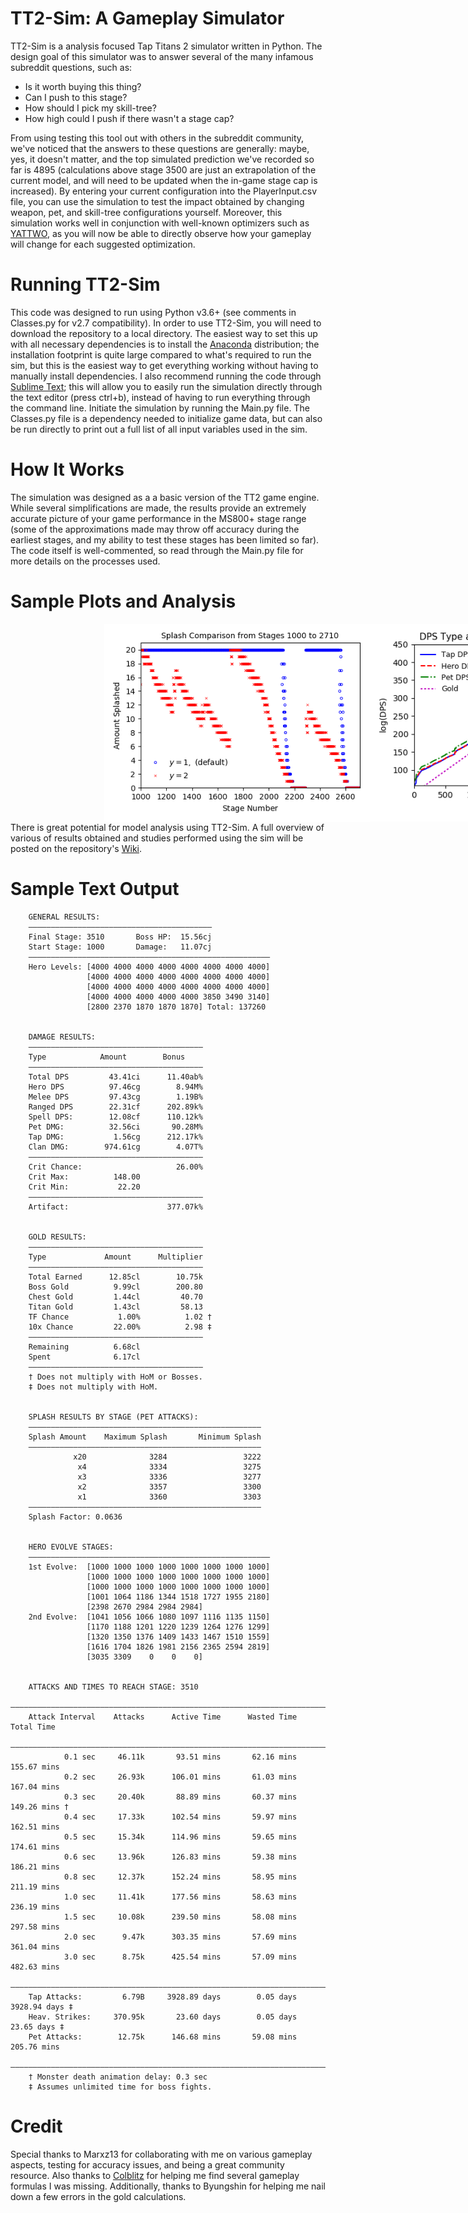 # TT2-Sim: A Gameplay Simulator

TT2-Sim is a analysis focused Tap Titans 2 simulator written in Python.  The design goal of this simulator was to answer several of the many infamous subreddit questions, such as:
- Is it worth buying this thing?
- Can I push to this stage?
- How should I pick my skill-tree?
- How high could I push if there wasn't a stage cap?

From using testing this tool out with others in the subreddit community, we've noticed that the answers to these questions are generally: maybe, yes, it doesn't matter, and the top simulated prediction we've recorded so far is 4895 (calculations above stage 3500 are just an extrapolation of the current model, and will need to be updated when the in-game stage cap is increased).  By entering your current configuration into the PlayerInput.csv file, you can use the simulation to test the impact obtained by changing weapon, pet, and skill-tree configurations yourself.  Moreover, this simulation works well in conjunction with well-known optimizers such as [YATTWO](https://yattwo.me/), as you will now be able to directly observe how your gameplay will change for each suggested optimization.

# Running TT2-Sim
This code was designed to run using Python v3.6+ (see comments in Classes.py for v2.7 compatibility).  In order to use TT2-Sim, you will need to download the repository to a local directory.  The easiest way to set this up with all necessary dependencies is to install the [Anaconda](https://www.continuum.io/downloads) distribution; the installation footprint is quite large compared to what's required to run the sim, but this is the easiest way to get everything working without having to manually install dependencies.  I also recommend running the code through [Sublime Text](https://www.sublimetext.com/); this will allow you to easily run the simulation directly through the text editor (press ctrl+b), instead of having to run everything through the command line.  Initiate the simulation by running the Main.py file.  The Classes.py file is a dependency needed to initialize game data, but can also be run directly to print out a full list of all input variables used in the sim.

# How It Works
The simulation was designed as a a basic version of the TT2 game engine.  While several simplifications are made, the results provide an extremely accurate picture of your game performance in the MS800+ stage range (some of the approximations made may throw off accuracy during the earliest stages, and my ability to test these stages has been limited so far).  The code itself is well-commented, so read through the Main.py file for more details on the processes used.

# Sample Plots and Analysis

<div style="width:1000px;margin-left:150px">
<img src="./images/splash_1000_2710.png" alt="Splash Comparison" width="425" style="float:left; display:inline;"/><img src="./images/dps_tap20.png" alt="Splash Comparison" width="425" style="float:left; display:inline;"/>
</div>

There is great potential for model analysis using TT2-Sim. A full overview of various of results obtained and studies performed using the sim will be posted on the repository's [Wiki](https://metxchris.github.io/TT2-Sim/).

# Sample Text Output

```
    GENERAL RESULTS:
    ―――――――――――――――――――――――――――――――――――――――――
    Final Stage: 3510       Boss HP:  15.56cj
    Start Stage: 1000       Damage:   11.07cj
    ――――――――――――――――――――――――――――――――――――――――――――――――――――――
    Hero Levels: [4000 4000 4000 4000 4000 4000 4000 4000] 
                 [4000 4000 4000 4000 4000 4000 4000 4000] 
                 [4000 4000 4000 4000 4000 4000 4000 4000] 
                 [4000 4000 4000 4000 4000 3850 3490 3140] 
                 [2800 2370 1870 1870 1870] Total: 137260


    DAMAGE RESULTS:
    ―――――――――――――――――――――――――――――――――――――――
    Type            Amount        Bonus    
    ―――――――――――――――――――――――――――――――――――――――
    Total DPS         43.41ci      11.40ab%
    Hero DPS          97.46cg        8.94M%
    Melee DPS         97.43cg        1.19B%
    Ranged DPS        22.31cf      202.89k%
    Spell DPS:        12.08cf      110.12k%
    Pet DMG:          32.56ci       90.28M%
    Tap DMG:           1.56cg      212.17k%
    Clan DMG:        974.61cg        4.07T%
    ―――――――――――――――――――――――――――――――――――――――
    Crit Chance:                     26.00%
    Crit Max:          148.00
    Crit Min:           22.20
    ―――――――――――――――――――――――――――――――――――――――
    Artifact:                      377.07k%


    GOLD RESULTS:
    ―――――――――――――――――――――――――――――――――――――――
    Type             Amount      Multiplier
    ―――――――――――――――――――――――――――――――――――――――
    Total Earned      12.85cl        10.75k
    Boss Gold          9.99cl        200.80
    Chest Gold         1.44cl         40.70
    Titan Gold         1.43cl         58.13
    TF Chance           1.00%          1.02 †
    10x Chance         22.00%          2.98 ‡
    ―――――――――――――――――――――――――――――――――――――――
    Remaining          6.68cl
    Spent              6.17cl
    ―――――――――――――――――――――――――――――――――――――――
    † Does not multiply with HoM or Bosses.
    ‡ Does not multiply with HoM.


    SPLASH RESULTS BY STAGE (PET ATTACKS):
    ――――――――――――――――――――――――――――――――――――――――――――――――――――
    Splash Amount    Maximum Splash       Minimum Splash
    ――――――――――――――――――――――――――――――――――――――――――――――――――――
              x20              3284                 3222
               x4              3334                 3275
               x3              3336                 3277
               x2              3357                 3300
               x1              3360                 3303
    ――――――――――――――――――――――――――――――――――――――――――――――――――――
    Splash Factor: 0.0636


    HERO EVOLVE STAGES:
    ――――――――――――――――――――――――――――――――――――――――――――――――――――――
    1st Evolve:  [1000 1000 1000 1000 1000 1000 1000 1000] 
                 [1000 1000 1000 1000 1000 1000 1000 1000] 
                 [1000 1000 1000 1000 1000 1000 1000 1000] 
                 [1001 1064 1186 1344 1518 1727 1955 2180] 
                 [2398 2670 2984 2984 2984]
    2nd Evolve:  [1041 1056 1066 1080 1097 1116 1135 1150] 
                 [1170 1188 1201 1220 1239 1264 1276 1299] 
                 [1320 1350 1376 1409 1433 1467 1510 1559] 
                 [1616 1704 1826 1981 2156 2365 2594 2819] 
                 [3035 3309    0    0    0]


    ATTACKS AND TIMES TO REACH STAGE: 3510
    ―――――――――――――――――――――――――――――――――――――――――――――――――――――――――――――――――――――――――――――
    Attack Interval    Attacks      Active Time      Wasted Time       Total Time
    ―――――――――――――――――――――――――――――――――――――――――――――――――――――――――――――――――――――――――――――
            0.1 sec     46.11k       93.51 mins       62.16 mins      155.67 mins
            0.2 sec     26.93k      106.01 mins       61.03 mins      167.04 mins
            0.3 sec     20.40k       88.89 mins       60.37 mins      149.26 mins †
            0.4 sec     17.33k      102.54 mins       59.97 mins      162.51 mins
            0.5 sec     15.34k      114.96 mins       59.65 mins      174.61 mins
            0.6 sec     13.96k      126.83 mins       59.38 mins      186.21 mins
            0.8 sec     12.37k      152.24 mins       58.95 mins      211.19 mins
            1.0 sec     11.41k      177.56 mins       58.63 mins      236.19 mins
            1.5 sec     10.08k      239.50 mins       58.08 mins      297.58 mins
            2.0 sec      9.47k      303.35 mins       57.69 mins      361.04 mins
            3.0 sec      8.75k      425.54 mins       57.09 mins      482.63 mins
    ―――――――――――――――――――――――――――――――――――――――――――――――――――――――――――――――――――――――――――――
    Tap Attacks:         6.79B     3928.89 days        0.05 days     3928.94 days ‡
    Heav. Strikes:     370.95k       23.60 days        0.05 days       23.65 days ‡
    Pet Attacks:        12.75k      146.68 mins       59.08 mins      205.76 mins
    ―――――――――――――――――――――――――――――――――――――――――――――――――――――――――――――――――――――――――――――
    † Monster death animation delay: 0.3 sec
    ‡ Assumes unlimited time for boss fights.
```

# Credit
Special thanks to Marxz13 for collaborating with me on various gameplay aspects, testing for accuracy issues, and being a great community resource.  Also thanks to [Colblitz](https://github.com/colblitz) for helping me find several gameplay formulas I was missing.  Additionally, thanks to Byungshin for helping me nail down a few errors in the gold calculations.